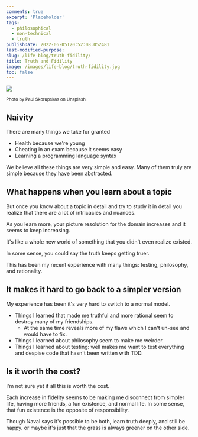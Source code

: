 ```yaml
---
comments: true
excerpt: 'Placeholder'
tags:
  - philosophical
  - non-technical
  - truth
publishDate: 2022-06-05T20:52:08.052481
last-modified-purpose:
slug: /life-blog/truth-fidility/
title: Truth and Fidility
image: /images/life-blog/truth-fidility.jpg
toc: false
---
```


![](/images/life-blog/truth-fidility.jpg)

<sup>Photo by Paul Skorupskas on Unsplash</sup>

## Naivity

There are many things we take for granted

- Health because we're young
- Cheating in an exam because it seems easy
- Learning a programming language syntax

We believe all these things are very simple and easy. Many of them truly are simple because they have been abstracted.

## What happens when you learn about a topic

But once you know about a topic in detail and try to study it in detail you realize that there are a lot of intricacies and nuances.

As you learn more, your picture resolution for the domain increases and it seems to keep increasing.

It's like a whole new world of something that you didn't even realize existed.

In some sense, you could say the truth keeps getting truer.

This has been my recent experience with many things: testing, philosophy, and rationality.

## It makes it hard to go back to a simpler version

My experience has been it's very hard to switch to a normal model.

- Things I learned that made me truthful and more rational seem to destroy many of my friendships.
  - At the same time reveals more of my flaws which I can't un-see and would have to fix.
- Things I learned about philosophy seem to make me weirder.
- Things I learned about testing: well makes me want to test everything and despise code that hasn't been written with TDD.

## Is it worth the cost?

I'm not sure yet if all this is worth the cost.

Each increase in fidelity seems to be making me disconnect from simpler life, having more friends, a fun existence, and normal life. In some sense, that fun existence is the opposite of responsibility.

Though Naval says it's possible to be both, learn truth deeply, and still be happy. or maybe it's just that the grass is always greener on the other side.
